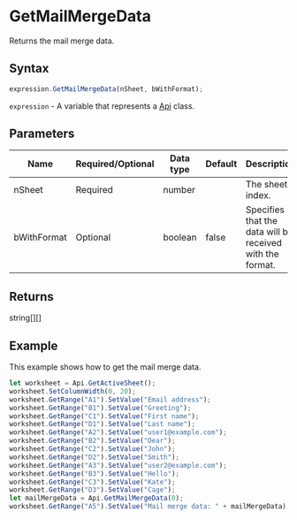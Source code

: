 # GetMailMergeData

Returns the mail merge data.

## Syntax

```javascript
expression.GetMailMergeData(nSheet, bWithFormat);
```

`expression` - A variable that represents a [Api](../Api.md) class.

## Parameters

| **Name** | **Required/Optional** | **Data type** | **Default** | **Description** |
| ------------- | ------------- | ------------- | ------------- | ------------- |
| nSheet | Required | number |  | The sheet index. |
| bWithFormat | Optional | boolean | false | Specifies that the data will be received with the format. |

## Returns

string[][]

## Example

This example shows how to get the mail merge data.

```javascript editor-xlsx
let worksheet = Api.GetActiveSheet();
worksheet.SetColumnWidth(0, 20);
worksheet.GetRange("A1").SetValue("Email address");
worksheet.GetRange("B1").SetValue("Greeting");
worksheet.GetRange("C1").SetValue("First name");
worksheet.GetRange("D1").SetValue("Last name");
worksheet.GetRange("A2").SetValue("user1@example.com");
worksheet.GetRange("B2").SetValue("Dear");
worksheet.GetRange("C2").SetValue("John");
worksheet.GetRange("D2").SetValue("Smith");
worksheet.GetRange("A3").SetValue("user2@example.com");
worksheet.GetRange("B3").SetValue("Hello");
worksheet.GetRange("C3").SetValue("Kate");
worksheet.GetRange("D3").SetValue("Cage");
let mailMergeData = Api.GetMailMergeData(0);
worksheet.GetRange("A5").SetValue("Mail merge data: " + mailMergeData);
```
